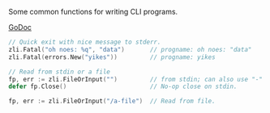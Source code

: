 Some common functions for writing CLI programs.

[GoDoc](https://pkg.go.dev/zgo.at/zli)

```go
// Quick exit with nice message to stderr.
zli.Fatal("oh noes: %q", "data")       // progname: oh noes: "data"
zli.Fatal(errors.New("yikes"))         // progname: yikes

// Read from stdin or a file
fp, err := zli.FileOrInput("")         // from stdin; can also use "-"
defer fp.Close()                       // No-op close on stdin.

fp, err := zli.FileOrInput("/a-file")  // Read from file.
```
